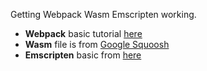 Getting Webpack Wasm Emscripten working.

- **Webpack** basic tutorial [here](https://www.ivarprudnikov.com/static-website-multiple-html-pages-using-webpack-plus-github-example/)
- **Wasm** file is from [Google Squoosh](https://github.com/GoogleChromeLabs/squoosh)
- **Emscripten** basic from [here](https://emscripten.org/docs/getting_started/index.html)
